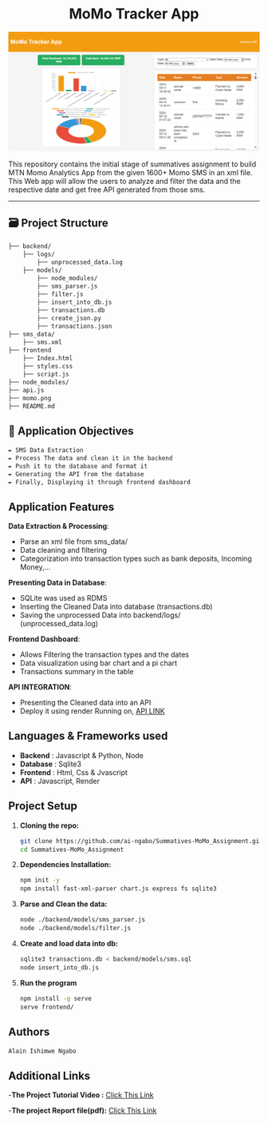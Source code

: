 <center> <h1>MoMo Tracker App</h1> </center>

![image alt](https://github.com/ai-ngabo/Summatives-MoMo_Assignment/blob/main/momo.png?raw=true)

This repository contains the initial stage of summatives assignment to build MTN Momo Analytics App from the given 1600+ Momo SMS in an xml file. This Web app will allow the users to analyze and filter the data and the respective date and get free API generated from those sms.

---
## 🗃️ Project Structure
```
├── backend/
    ├── logs/
        ├── unprocessed_data.log
    ├── models/
        ├── node_modules/
        ├── sms_parser.js
        ├── filter.js
        ├── insert_into_db.js
        ├── transactions.db
        ├── create_json.py
        ├── transactions.json
├── sms_data/
    ├── sms.xml
├── frontend
    ├── Index.html
    ├── styles.css
    ├── script.js
├── node_modules/
├── api.js
├── momo.png
├── README.md
```

## 🧬 Application Objectives

    ✒️ SMS Data Extraction
    ✒️ Process The data and clean it in the backend
    ✒️ Push it to the database and format it
    ✒️ Generating the API from the database
    ✒️ Finally, Displaying it through frontend dashboard

## Application Features

 **Data Extraction & Processing**:
  - Parse an xml file from sms_data/
  - Data cleaning and filtering
  - Categorization into transaction types such as bank deposits, Incoming Money,...

 **Presenting Data in Database**:
  - SQLite was used as RDMS
  - Inserting the Cleaned Data into database (transactions.db)
  - Saving the unprocessed Data into backend/logs/ (unprocessed_data.log)

 **Frontend Dashboard**:
  - Allows Filtering the transaction  types and the dates
  - Data visualization using bar chart and a pi chart
  - Transactions summary in the table 

 **API INTEGRATION**:
  - Presenting the Cleaned data into an API
  - Deploy it using render Running on, [API LINK](https://summatives-momo-assignment.onrender.com/transactions)

## Languages & Frameworks used
  - **Backend** : Javascript & Python, Node
  - **Database** : Sqlite3
  - **Frontend** : Html, Css & Jvascript
  - **API** : Javascript, Render

## Project Setup
  1. **Cloning the repo:**
       ```bash
       git clone https://github.com/ai-ngabo/Summatives-MoMo_Assignment.git
       cd Summatives-MoMo_Assignment
       ```
  2. **Dependencies Installation:**
       ```bash
       npm init -y
       npm install fast-xml-parser chart.js express fs sqlite3
       ```
  3. **Parse and Clean the data:**
       ```bash
       node ./backend/models/sms_parser.js
       node ./backend/models/filter.js
       ```
  4. **Create and load data into db:**
       ```bash
       sqlite3 transactions.db < backend/models/sms.sql
       node insert_into_db.js
       ```
  5. **Run the program**
       ```bash
       npm install -g serve
       serve frontend/
       ```
## Authors
    Alain Ishimwe Ngabo

## Additional Links
-**The Project Tutorial Video :** [Click This Link](https://youtu.be/DyOCMcfnlTE)
   
-**The project Report file(pdf):** [Click This Link](https://docs.google.com/document/d/1oLYNRXmmPJyO_jSDgb2NMhC4QuGw5VRRwiVLOXRk7EI/edit?tab=t.0#heading=h.gl1e368ejadr)
    

